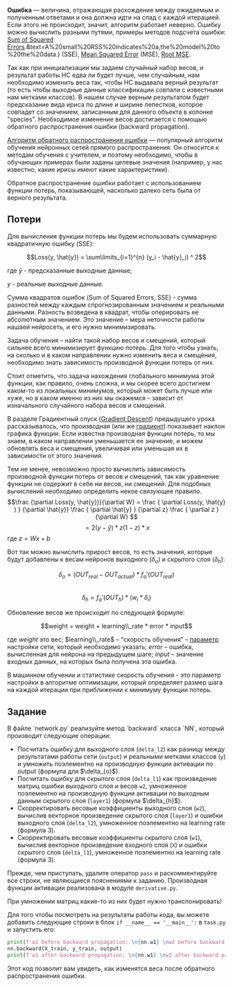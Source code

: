 **Ошибка** — величина, отражающая расхождение между ожидаемым и полученным ответами и она должна идти на спад с каждой итерацией. 
Если этого не происходит, значит, алгоритм работает неверно. Ошибку можно вычислить разными путями, примеры методов подсчета ошибки: 
[Sum of Squared Errors](https://en.wikipedia.org/wiki/Residual_sum_of_squares#:~:text=In%20statistics%2C%20the%20residual%20sum,actual%20empirical%20values%20of%20data).&text=A%20small%20RSS%20indicates%20a,the%20model%20to%20the%20data.) 
(SSE), [Mean Squared Error](https://en.wikipedia.org/wiki/Mean_squared_error) (MSE), [Root MSE](https://en.wikipedia.org/wiki/Root-mean-square_deviation). 

Так как при инициализации мы задаем случайный набор весов, и результат работы НС едва ли будет лучше, чем случайным, нам 
необходимо изменить веса так, чтобы НС выдавала верный результат (то есть чтобы выходные данные классификации совпали с известными нам 
метками классов). В нашем случае верным результатом будет предсказание вида ириса по длине и ширине лепестков, которое совпадет со
значением, записанным для данного объекта в колонке "species". Необходимое изменение весов достигается с помощью обратного распространения ошибки (backward propagation).

<a href="https://ru.wikipedia.org/wiki/%D0%9C%D0%B5%D1%82%D0%BE%D0%B4_%D0%BE%D0%B1%D1%80%D0%B0%D1%82%D0%BD%D0%BE%D0%B3%D0%BE_%D1%80%D0%B0%D1%81%D0%BF%D1%80%D0%BE%D1%81%D1%82%D1%80%D0%B0%D0%BD%D0%B5%D0%BD%D0%B8%D1%8F_%D0%BE%D1%88%D0%B8%D0%B1%D0%BA%D0%B8#:~:text=%D0%9C%D0%B5%D1%82%D0%BE%D0%B4%20%D0%BE%D0%B1%D1%80%D0%B0%D1%82%D0%BD%D0%BE%D0%B3%D0%BE%20%D1%80%D0%B0%D1%81%D0%BF%D1%80%D0%BE%D1%81%D1%82%D1%80%D0%B0%D0%BD%D0%B5%D0%BD%D0%B8%D1%8F%20%D0%BE%D1%88%D0%B8%D0%B1%D0%BA%D0%B8%20(%D0%B0%D0%BD%D0%B3%D0%BB,%D0%B1%D1%8B%D0%BB%20%D0%BE%D0%BF%D0%B8%D1%81%D0%B0%D0%BD%20%D0%B2%201974%20%D0%B3.">Алгоритм обратного распространения ошибки</a> — 
популярный алгоритм обучения нейронных сетей прямого распространения. Он относится к методам обучения с учителем, и поэтому необходимо, 
чтобы в обучающих примерах были заданы целевые значения (например, у нас известно, какие ирисы имеют какие характеристики).

Обратное распространение ошибки работает с использованием функции потерь, показывающей, насколько далеко сеть была от верного результата.

<h2>Потери</h2>

Для вычисления функции потерь мы будем использовать суммарную квадратичную ошибку (SSE):

$$Loss(y, \hat{y}) = \sum\limits_{i=1}^{n} (y_i - \hat{y}_i) ^ 2$$

где $\hat{y}$ - предсказанные выходные данные;

$y$ - реальные выходные данные.

Сумма квадратов ошибок (Sum of Squared Errors, SSE) - сумма разностей между каждым спрогнозированным значением и реальными данными. 
Разность возведена в квадрат, чтобы оперировать ее абсолютным значением. Это значение – мера неточности работы нашаей нейросеть, и его нужно минимизировать.

Задача обучения – найти такой набор весов и смещений, который сильнее всего минимизирует функцию потерь. Для того чтобы узнать, на сколько и в 
каком направлении нужно изменить веса и смещения, необходимо знать зависимость производной функции потерь от них.

<div class="hint">Стоит отметить, что задача нахождения глобального минимума этой функции, как правило, очень сложна, и мы 
скорее всего достигнем каком-то из локальных минимумов, который может быть лучше или хуже, но в каком именно из них мы окажемся – 
зависит от изначального случайного набора весов и смещений.</div>

В разделе Градиентный спуск (<a href="https://en.wikipedia.org/wiki/Gradient_descent#:~:text=Gradient%20descent%20is%20a%20first,the%20direction%20of%20steepest%20descent.">Gradient Descent</a>) 
предыдущего урока рассказывалось, что производная (или же <a href="https://ru.wikipedia.org/wiki/%D0%93%D1%80%D0%B0%D0%B4%D0%B8%D0%B5%D0%BD%D1%82">градиент</a>) показывает наклон 
графика функции. Если известна производная функции потерь, то мы знаем, в каком направлении уменьшается ее значение, и можем обновлять веса 
и смещения, увеличивая или уменьшая их в зависимости от этого значения.

Тем не менее, невозможно просто вычислить зависимость производной функции потерь от весов и смещений, так как уравнение функции не содержит в себе 
ни весов, ни смещений. Для подобных вычислений необходимо определить некое связующее правило.
$$\frac {\partial Loss(y, \hat{y})}{\partial W} = \frac { \partial Loss(y, \hat{y} ) } {\partial \hat{y}} \frac { \partial \hat{y} } {\partial z} \frac { \partial z } {\partial W} $$
$$= 2 (y - \hat{y} ) * z (1- z) * x$$
где $z = Wx + b$

Вот так можно вычислить прирост весов, то есть значения, которые будут добавлены к весам нейронов выходного ($\delta_{o}$) и скрытого слоя ($\delta_{h}$):


$$\delta_o=(OUT_{real} - OUT_{actual}) * f_a'(OUT_{real})$$   
$$\delta_h=f_a'(OUT_h) * (w_i * \delta_i)$$

Обновление весов же происходит по следующей формуле:

$$weight = weight + learning\\_rate * error * input$$

где $weight$ это вес; $learning\\_rate$ – “скорость обучения” – <a href="https://en.wikipedia.org/wiki/Learning_rate">параметр</a> настройки сети, который необходимо указать; $error$ – ошибка, 
вычисленная для нейрона на предыдущем шаге; $input$ – значение входных данных, на которых была получена эта ошибка.  

<div class="hint">В машинном обучении и статистике скорость обучения - это параметр настройки в алгоритме оптимизации, 
который определяет размер шага на каждой итерации при приближении к минимуму функции потерь.</div>


<h2>Задание</h2>
В файле `network.py` реализуйте метод `backward` класса `NN`, который производит следующие операции:

<ul>
<li>Посчитать ошибку для выходного слоя (<code>delta_l2</code>) как разницу между результатами работы сети (<code>output</code>) и реальными метками классов (<code>y</code>) и умножить поэлементно на производную функции активации по output (формула для $\delta_{o}$).</li>
<li>Посчитать ошибку для скрытого слоя (<code>delta_l1</code>) как произведение матриц ошибки выходного слоя и весов <code>w2</code>, умноженное поэлементно на производную функции активации по выходным данным скрытого слоя (<code>layer1</code>) (формула $\delta_{h}$).</li>
<li>Скорректировать весовые коэффициенты выходного слоя (<code>w2</code>), вычислив векторное произведение скрытого слоя (<code>layer1</code>) и ошибки выходного слоя (<code>delta_l2</code>), умноженное поэлементно на learning rate (формула 3).</li>
<li>Скорректировать весовые коэффициенты скрытого слоя (<code>w1</code>), вычислив векторное произведение входного слоя (<code>X</code>) и ошибки скрытого слоя (<code>delta_l1</code>), умноженное поэлементно на learning rate (формула 3).</li>
</ul>

Прежде, чем приступать, удалите оператор `pass` и раскомментируйте все строки, не являющиеся пояснениями к заданию.
Производная функции активации реализована в модуле `derivative.py`.

<div class="hint">При умножении матриц какие-то из них будет нужно транспонировать!</div>


Для того чтобы посмотреть на результаты работы кода, вы можете добавить следующие строки в блок `if __name__ == '__main__':` в `task.py` и запустить его:

```python
print(f'w1 before backward propagation: \n{nn.w1} \nw2 before backward propagation:\n{nn.w2}')
nn.backward(X_train, y_train, output)
print(f'w1 after backward propagation: \n{nn.w1} \nw2 after backward propagation:\n{nn.w2}')
```
Этот код позволит вам увидеть, как изменятся веса после обратного распространения ошибки.